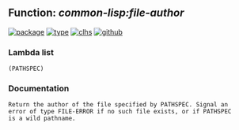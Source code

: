 ## Function: ***common-lisp:file-author***
[![package](https://img.shields.io/badge/Package-COMMON--LISP-5f9ea0.svg?style=social&colorA=999999)](../) [![type](https://img.shields.io/badge/Type-Function-5f9ea0.svg?style=social&colorA=999999)](../#function) [![clhs](https://img.shields.io/badge/CLHS-FILE--AUTHOR-5f9ea0.svg?style=social&colorA=999999)](http://www.lispworks.com/documentation/HyperSpec/Body/f_file_a.htm) [![github](https://img.shields.io/badge/GitHub-View_the_source-5f9ea0.svg?style=social&colorA=999999&logo=github)](https://github.com/sbcl/sbcl/blob/master/src/code/filesys.lisp/) 
### Lambda list
```
(PATHSPEC)
```
### Documentation
```
Return the author of the file specified by PATHSPEC. Signal an
error of type FILE-ERROR if no such file exists, or if PATHSPEC
is a wild pathname.
```
